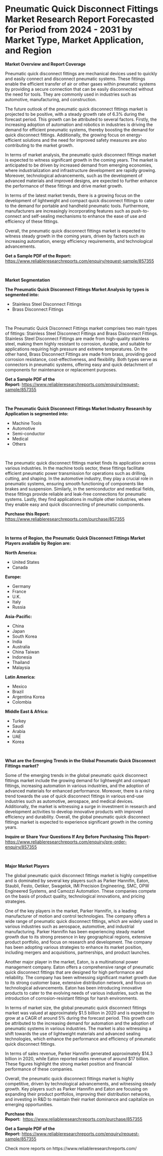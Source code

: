<p><h1>Pneumatic Quick Disconnect Fittings Market Research Report Forecasted for Period from 2024 -  2031 by Market Type, Market Application, and Region</h1></p><p><strong>Market Overview and Report Coverage</strong></p>
<p><p>Pneumatic quick disconnect fittings are mechanical devices used to quickly and easily connect and disconnect pneumatic systems. These fittings enable the efficient transfer of air or other gases within pneumatic systems by providing a secure connection that can be easily disconnected without the need for tools. They are commonly used in industries such as automotive, manufacturing, and construction.</p><p>The future outlook of the pneumatic quick disconnect fittings market is projected to be positive, with a steady growth rate of 6.3% during the forecast period. This growth can be attributed to several factors. Firstly, the increasing adoption of automation and robotics in industries is driving the demand for efficient pneumatic systems, thereby boosting the demand for quick disconnect fittings. Additionally, the growing focus on energy-efficient solutions and the need for improved safety measures are also contributing to the market growth.</p><p>In terms of market analysis, the pneumatic quick disconnect fittings market is expected to witness significant growth in the coming years. The market is anticipated to be driven by increased demand from emerging economies, where industrialization and infrastructure development are rapidly growing. Moreover, technological advancements, such as the development of advanced materials and improved designs, are expected to further enhance the performance of these fittings and drive market growth.</p><p>In terms of the latest market trends, there is a growing focus on the development of lightweight and compact quick disconnect fittings to cater to the demand for portable and handheld pneumatic tools. Furthermore, manufacturers are increasingly incorporating features such as push-to-connect and self-sealing mechanisms to enhance the ease of use and efficiency of these fittings.</p><p>Overall, the pneumatic quick disconnect fittings market is expected to witness steady growth in the coming years, driven by factors such as increasing automation, energy efficiency requirements, and technological advancements.</p></p>
<p><strong>Get a Sample PDF of the Report:</strong> <a href="https://www.reliableresearchreports.com/enquiry/request-sample/857355">https://www.reliableresearchreports.com/enquiry/request-sample/857355</a></p>
<p>&nbsp;</p>
<p><strong>Market Segmentation</strong></p>
<p><strong>The Pneumatic Quick Disconnect Fittings Market Analysis by types is segmented into:</strong></p>
<p><ul><li>Stainless Steel Disconnect Fittings</li><li>Brass Disconnect Fittings</li></ul></p>
<p>&nbsp;</p>
<p><p>The Pneumatic Quick Disconnect Fittings market comprises two main types of fittings: Stainless Steel Disconnect Fittings and Brass Disconnect Fittings. Stainless Steel Disconnect Fittings are made from high-quality stainless steel, making them highly resistant to corrosion, durable, and suitable for applications requiring high pressure and extreme temperatures. On the other hand, Brass Disconnect Fittings are made from brass, providing good corrosion resistance, cost-effectiveness, and flexibility. Both types serve as connectors in pneumatic systems, offering easy and quick detachment of components for maintenance or replacement purposes.</p></p>
<p><strong>Get a Sample PDF of the Report:</strong>&nbsp;<a href="https://www.reliableresearchreports.com/enquiry/request-sample/857355">https://www.reliableresearchreports.com/enquiry/request-sample/857355</a></p>
<p>&nbsp;</p>
<p><strong>The Pneumatic Quick Disconnect Fittings Market Industry Research by Application is segmented into:</strong></p>
<p><ul><li>Machine Tools</li><li>Automotive</li><li>Semi-conductor</li><li>Medical</li><li>Others</li></ul></p>
<p>&nbsp;</p>
<p><p>The pneumatic quick disconnect fittings market finds its application across various industries. In the machine tools sector, these fittings facilitate efficient pneumatic power transmission for operations such as drilling, cutting, and shaping. In the automotive industry, they play a crucial role in pneumatic systems, ensuring smooth functioning of components like brakes and suspension. Similarly, in the semiconductor and medical fields, these fittings provide reliable and leak-free connections for pneumatic systems. Lastly, they find applications in multiple other industries, where they enable easy and quick disconnecting of pneumatic components.</p></p>
<p><strong>Purchase this Report:</strong>&nbsp; <a href="https://www.reliableresearchreports.com/purchase/857355">https://www.reliableresearchreports.com/purchase/857355</a></p>
<p>&nbsp;</p>
<p><strong>In terms of Region, the Pneumatic Quick Disconnect Fittings Market Players available by Region are:</strong></p>
<p>
    <p> <strong> North America: </strong>
        <ul>
            <li>United States</li>
            <li>Canada</li>
        </ul>
        </p> 
    <p> <strong> Europe: </strong>
        <ul>
            <li>Germany</li>
            <li>France</li>
            <li>U.K.</li>
            <li>Italy</li>
            <li>Russia</li>
        </ul>
        </p> 
    <p> <strong> Asia-Pacific: </strong>
        <ul>
            <li>China</li>
            <li>Japan</li>
            <li>South Korea</li>
            <li>India</li>
            <li>Australia</li>
            <li>China Taiwan</li>
            <li>Indonesia</li>
            <li>Thailand</li>
            <li>Malaysia</li>
        </ul>
        </p> 
    <p> <strong> Latin America: </strong>
        <ul>
            <li>Mexico</li>
            <li>Brazil</li>
            <li>Argentina Korea</li>
            <li>Colombia</li>
        </ul>
        </p> 
    <p> <strong> Middle East & Africa: </strong>
        <ul>
            <li>Turkey</li>
            <li>Saudi</li>
            <li>Arabia</li>
            <li>UAE</li>
            <li>Korea</li>
        </ul>
    </p>
    </p>
<p>&nbsp;</p>
<p><strong>What are the Emerging Trends in the Global Pneumatic Quick Disconnect Fittings market?</strong></p>
<p><p>Some of the emerging trends in the global pneumatic quick disconnect fittings market include the growing demand for lightweight and compact fittings, increasing automation in various industries, and the adoption of advanced materials for enhanced performance. Moreover, there is a rising trend towards the use of quick disconnect fittings in various end-use industries such as automotive, aerospace, and medical devices. Additionally, the market is witnessing a surge in investment in research and development activities to develop innovative products with improved efficiency and durability. Overall, the global pneumatic quick disconnect fittings market is expected to experience significant growth in the coming years.</p></p>
<p><strong>Inquire or Share Your Questions If Any Before Purchasing This Report</strong>- <a href="https://www.reliableresearchreports.com/enquiry/pre-order-enquiry/857355">https://www.reliableresearchreports.com/enquiry/pre-order-enquiry/857355</a></p>
<p>&nbsp;</p>
<p><strong>Major Market Players</strong></p>
<p><p>The global pneumatic quick disconnect fittings market is highly competitive and is dominated by several key players such as Parker Hannifin, Eaton, Staubli, Festo, Oetiker, Swagelok, IMI Precision Engineering, SMC, OPW Engineered Systems, and Camozzi Automation. These companies compete on the basis of product quality, technological innovations, and pricing strategies.</p><p>One of the key players in the market, Parker Hannifin, is a leading manufacturer of motion and control technologies. The company offers a wide range of pneumatic quick disconnect fittings, which are widely used in various industries such as aerospace, automotive, and industrial manufacturing. Parker Hannifin has been experiencing steady market growth due to its strong presence in key geographical regions, extensive product portfolio, and focus on research and development. The company has been adopting various strategies to enhance its market position, including mergers and acquisitions, partnerships, and product launches.</p><p>Another major player in the market, Eaton, is a multinational power management company. Eaton offers a comprehensive range of pneumatic quick disconnect fittings that are designed for high performance and reliability. The company has been witnessing significant market growth due to its strong customer base, extensive distribution network, and focus on technological advancements. Eaton has been introducing innovative products to cater to the evolving needs of various industries, such as the introduction of corrosion-resistant fittings for harsh environments.</p><p>In terms of market size, the global pneumatic quick disconnect fittings market was valued at approximately $1.5 billion in 2020 and is expected to grow at a CAGR of around 5% during the forecast period. This growth can be attributed to the increasing demand for automation and the adoption of pneumatic systems in various industries. The market is also witnessing a shift towards the use of lightweight materials and advanced sealing technologies, which enhance the performance and efficiency of pneumatic quick disconnect fittings.</p><p>In terms of sales revenue, Parker Hannifin generated approximately $14.3 billion in 2020, while Eaton reported sales revenue of around $17 billion. These figures highlight the strong market position and financial performance of these companies.</p><p>Overall, the pneumatic quick disconnect fittings market is highly competitive, driven by technological advancements, and witnessing steady growth. Key players such as Parker Hannifin and Eaton are focusing on expanding their product portfolios, improving their distribution networks, and investing in R&D to maintain their market dominance and capitalize on emerging opportunities.</p></p>
<p><strong>Purchase this Report:</strong>&nbsp;&nbsp;<a href="https://www.reliableresearchreports.com/purchase/857355">https://www.reliableresearchreports.com/purchase/857355</a></p>
<p></p>
<p><strong>Get a Sample PDF of the Report:</strong>&nbsp;<a href="https://www.reliableresearchreports.com/enquiry/request-sample/857355">https://www.reliableresearchreports.com/enquiry/request-sample/857355</a></p>
<p>Check more reports on https://www.reliableresearchreports.com/</p>